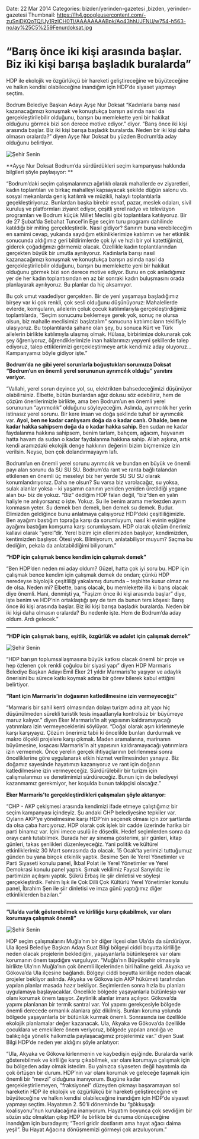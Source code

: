 Date: 22 Mar 2014
Categories: bizden/yerinden-gazetesi ,bizden, yerinden-gazetesi
Thumbnail: https://lh4.googleusercontent.com/-zuSniDKQoTQ/Uy1RzICH0TI/AAAAAAAABpk/Ao43hhUJFNU/w754-h563-no/ay%25C5%259Fenurdoksat.jpg


# “Barış önce iki kişi arasında başlar. Biz iki kişi barışa başladık buralarda”

HDP ile ekolojik ve özgürlükçü bir hareketi geliştireceğine ve büyüteceğine ve halkın kendisi olabileceğine inandığım için HDP’de siyaset yapmayı seçtim. 

Bodrum Belediye Başkan Adayı Ayşe Nur Doksat “Kadınlarla barışı nasıl kazanacağımızı konuşmak ve konuştukça barışın aslında nasıl da gerçekleştirilebilir olduğunu, barışın bu memlekette yeni bir hakikat olduğunu görmek bizi son derece motive ediyor.” diyor. “Barış önce iki kişi arasında başlar. Biz iki kişi barışa başladık buralarda. Neden bir iki kişi daha olmasın oralarda?” diyen Ayşe Nur Doksat bu yüzden Bodrum’da aday olduğunu belirtiyor.

![Şehir Senin](https://lh4.googleusercontent.com/-zuSniDKQoTQ/Uy1RzICH0TI/AAAAAAAABpk/Ao43hhUJFNU/w754-h563-no/ay%25C5%259Fenurdoksat.jpg)

**Ayşe Nur Doksat Bodrum’da sürdürdükleri seçim kampanyası hakkında bilgileri şöyle paylaşıyor: **

“Bodrum’daki seçim çalışmalarımızı ağırlıklı olarak mahallerde ev ziyaretleri, kadın toplantıları ve birkaç mahalleyi kapsayacak şekilde düğün salonu vb. sosyal mekanlarda geniş katılımlı ve müzikli, halaylı toplantılarla geçekleştiriyoruz. Bunlardan başka birebir esnaf, pazar, meslek odaları, sivil kuruluş ve platformları ziyaret ediyor, çeşitli yerel radyo ve televizyon programları ve Bodrum küçük Millet Meclisi gibi toplantılara katılıyoruz.  Bir de 27 Şubat’da Sebahat Tuncel’in Ege seçim turu programı dahilinde katıldığı bir miting gerçekleştirdik. Nasıl gidiyor? Sanırım buna verebileceğim en samimi cevap, yukarıda saydığım etkinliklerimize katılımın ve her etkinlik sonucunda aldığımız geri bildirimlerde çok iyi ve hızlı bir yol katettiğimizi, giderek çoğadığmızı görmemiz olacak. Özellikle kadın toplantılarından gerçekten büyük bir umutla ayrılıyoruz. Kadınlarla barışı nasıl kazanacağımızı konuşmak ve konuştukça barışın aslında nasıl da gerçekleştirilebilir olduğunu, barışın bu memlekette yeni bir hakikat olduğunu görmek bizi son derece motive ediyor. Bunu en çok anladığımız yer de her kadın toplantısından en az bir sonraki kadın buluşmasını orada planlayarak ayrılıyoruz. Bu planlar da hiç aksamıyor. 

Bu çok umut vaadediyor gerçekten. Bir de yeni yaşamaya başladığımız birşey var ki çok renkli, çok sesli olduğunu düşünüyoruz: Mahalellerde evlerde, komşuların, ailelerin çoluk çocuk katılımlarıyla gerçekleştirdiğimiz toplantılarda, “Seçim sonucunu beklemeye gerek yok, sonuç ne olursa olsun, biz mahalle meclisimizi başlatalım” sonucuna katılımcıların teklifiyle ulaşıyoruz. Bu toplantılarda şahane olan şey, bu sonuca Kürt ve Türk ailelerin birlikte katılımıyla ulaşmış olmak. Hülasa, birbirimize dokunarak çok şey öğreniyoruz, öğrendiklerimizle inan haklarımızı yepyeni şekillerde talep ediyoruz, talep ettiklerimizi gerçekleştirmeye artık kendimiz aday oluyoruz... Kampanyamız böyle gidiyor işte.”
 
**Bodrum’da ne gibi yerel sorunlarla boğuştukları sorumuza Doksat “Bodrum’un en önemli yerel sorununun ayrımcılık olduğu” yanıtını veriyor.**

“Vallahi, yerel sorun deyince yol, su, elektrikten bahsedeceğimizi düşünüyor olabilirsiniz. Elbette, bütün bunlardan ağız dolusu söz edebiliriz, hem de çözüm önerilerimizle birlikte, ama ben Bodrum’un en önemli yerel sorununun “ayrımcılık” olduğunu söyleyeceğim. Aslında, ayrımcılık her yerin istinasız yerel sorunu. Bir kere insan ve doğa şeklinde tuhaf bir ayrımcılık var. **Ayol, ben ne kadar canlıysam doğa da o kadar canlı. O halde, ben ne kadar hakka sahipsem doğa da o kadar hakka sahip.** Ben sudan ne kadar faydalanma hakkına sahipsem, benim tarlam, bahçem, ağacım, hayvanım hatta havam da sudan o kadar faydalanma hakkına sahip. Allah aşkına, artık kendi aramızdaki ekolojik denge hakkının değerini bizim biçmemize izin verilsin. Neyse, ben çok dolandırmayayım lafı. 

Bodrum’un en önemli yerel sorunu ayrımcılık ve bundan en büyük ve önemli payı alan sorunu da SU SU SU. Bodrum’da rant ve ranta bağlı talandan etkilenen en önemli üç meseleyi biz her yerde SU SU SU olarak konumlandırıyoruz.  Daha ne olsun? Su varsa biz varolacağız, su yoksa, sulak alanlar yoksa – ki yaşamın canının yeniden yeniden üretildiği yegane alan bu- biz de yokuz. “Biz” dediğim HDP falan değil, “biz”den en yalın haliyle ne anlıyorsanız o işte. Yokuz. Su ile benim arama merkezden ayrım konmasın yeter. Su demek ben demek, ben demek su demek. Budur.  Elimizden geldiğince bunu anlatmaya çalışıyoruz HDP’deki çeşitliliğimizle. Ben ayağımı bastığım toprağa karşı da sorumluyum, nasıl ki evinin eşiğine ayağımı bastığım komşuma karşı sorumluysam. HDP olarak çözüm önerimiz kallavi olarak “yerel”dir. Yerel bizim için ellerimizden başlıyor, kendimizden, kentimizden başlıyor. Ötesi yok. Bilmiyorum, anlatabiliyor muyum? Saçma bu dediğim, pekala da anlatabildiğimi biliyorum.” 

**“HDP için çalışmak bence kendim için çalışmak demek”**

“Ben HDP’den neden mi aday oldum? Güzel, hatta çok iyi soru bu. HDP için çalışmak bence kendim için çalışmak demek de ondan; çünkü HDP neredeyse biyolojik çeşitliliği yakalamış durumda – teşbihte kusur olmaz ne de olsa. Neden mi? Elbette, barış olacak, bu memlekette illa ki barış olacak diye önemli. Hani, denmişti ya, “Faşizm önce iki kişi arasında başlar” diye, işte benim ve HDP’nin ortaklaştığı şey de tam da bunun ters köşesi: Barış önce iki kişi arasında başlar. Biz iki kişi barışa başladık buralarda. Neden bir iki kişi daha olmasın oralarda? Bu nedenle işte. Hem de Bodrum’da aday oldum. Ardı gelecek.”

---
 
**“HDP için çalışmak barış, eşitlik, özgürlük ve adalet için çalışmak demek”**

![Şehir Senin](https://lh3.googleusercontent.com/-jZNWogoop-0/Uy1SCBrqVaI/AAAAAAAABqI/vfVlEslPA78/w554-h563-no/emil1.jpg)

“HDP  barışın toplumsallaşmasına büyük katkısı olacak önemli bir proje ve hep özlenen çok renkli çoğulcu bir siyasi yapı” diyen HDP Marmaris Belediye Başkan Adayı Emil Eker 21 yıldır Marmaris’te yaşıyor ve adaylık önerisini bu sürece katkı koymak adına bir görev bilerek kabul ettiğini belirtiyor. 

**“Rant için Marmaris’in doğasının katledilmesine izin vermeyeceğiz”**

“Marmaris bir sahil kenti olmasından dolayı turizm adına alt yapı hiç düşünülmeden sürekli turistik tesis inşaatlarıyla kontrolsüz bir büyümeye maruz kalıyor.” diyen Eker Marmaris’in alt yapısının kaldıramayacağı yatırımlara izin vermeyeceklerini söylüyor. “Doğal olarak aşırı kirlenmeyle karşı karşıyayız. Çözüm önerimiz tabii ki öncelikle bunları durdurmak ve makro ölçekli projelere karşı çıkmak. Maden aramalarına, marinanın büyümesine, kısacası Marmaris’in alt yapısının kaldıramayacağı yatırımlara izin vermemek. Önce yerelin gerçek ihtiyaçlarının belirlenmesi sonra önceliklerine göre uygulanarak etkin hizmet verilmesinden yanayız. Biz doğamız sayesinde hayatımızı kazanıyoruz ve rant için doğanın katledilmesine izin vermeyeceğiz. Sürdürülebilir bir turizm için çalışmalarımızı ve denetimimizi sürdüreceğiz. Bunun için de belediyeyi kazanmamız gerekmiyor, her koşulda bunun takipçisi olacağız.”

**Eker Marmaris’te gerçekleştirdikleri çalışmaları şöyle aktarıyor:**

“CHP - AKP çekişmesi arasında kendimizi ifade etmeye çalıştığımız bir seçim kampanyası içindeyiz. Şu andaki CHP belediyesine tepkiler var. Oyların AKP’ye yönelmesine karşı HDP’nin seçenek olması için zor şartlarda da olsa çaba harcıyoruz. HDP olarak çok işlek bir cadde üzerinde harika bir parti binamız var. İçini imece usulü ile döşedik. Hedef seçimlerden sonra da orayı canlı tutabilmek. Burada her ay sinema gösterimi, şiir günleri, kitap günleri, takas şenlikleri düzenleyeceğiz. Yani politik ve kültürel etkinliklerimiz 30 Mart sonrasında da olacak. 15 Ocak’ta yerimizi tuttuğumuz günden bu yana birçok etkinlik yaptık. Besime Şen ile Yerel Yönetimler ve Parti Siyaseti konulu panel, İkbal Polat ile Yerel Yönetimler ve Yerel Demokrasi konulu panel yaptık. Şırnak vekilimiz Faysal Sarıyıldız ile partimizin açılışını yaptık. Şükrü Erbaş ile şiir dinletisi ve söyleşi gerçekleştirdik. Fehim Işık ile Çok Dilli Çok Kültürlü Yerel Yönetimler konulu panel, İbrahim Şen ile şiir dinletisi ve imza günü yaptığımız diğer etkinliklerden bazıları.”

---

**“Ula’da varlık gösterebilmek ve kirliliğe karşı çıkabilmek, var olanı korumaya çalışmak önemli”**

![Şehir Senin](https://lh3.googleusercontent.com/-4lxKn-Gps5Y/Uy1SdYkoOdI/AAAAAAAABsc/zvby-zL_NzI/w751-h563-no/suatbilgi.jpg)

HDP seçim çalışmalarını Muğla’nın bir diğer ilçesi olan Ula’da da sürdürüyor. Ula ilçesi Belediye Başkan Adayı Suat Bilgi bölgeyi ciddi boyutta  kirliliğe neden olacak projelerin beklediğini, yaşayanlarla bütünleşerek var olanı korumanın önem taşıdığını vurguluyor.
“Muğla’nın Büyükşehir olmasıyla birlikte Ula’nın Muğla’nın çok önemli ilçelerinden biri haline geldi. Akyaka ve Gökova’da Ula ilçesine bağlandı. Bölgeyi ciddi boyutta  kirliliğe neden olacak projeler bekliyor aslında. Akyaka ve Gökova için AKP hükümeti tarafından  yapılan planlar masada hazır bekliyor. Seçimlerden sonra hızla bu planları uygulamaya başlayacaklar. Öncelikle bölgede yaşayanlarla bütünleşip var olanı korumak önem taşıyor. Zeytinlik alanlar imara açılıyor. Gökova’da yapımı planlanan bir termik santral var. Yol yapımı gerekçesiyle bölgede önemli  derecede ormanlık alanlara göz dikilmiş. Bunları koruma yolunda bölgede yaşayanlarla bir bütünlük kurmak önemli. Sonrasında ise özellikle ekolojik planlamalar değer kazanacak. Ula, Akyaka ve Gökova’da özellikle çocuklara ve emeklilere önem veriyoruz, bölgede yapılan arıcılığa ve balıkçılığa yönelik halkımızla paylaşacağımız projelerimiz var.” diyen Suat Bilgi HDP’de neden yer aldığını şöyle anlatıyor:

“Ula, Akyaka ve Gökova kirlenmenin ve kaybedişin eşiğinde. Buralarda varlık gösterebilmek ve kirliliğe karşı çıkabilmek, var olanı korumaya çalışmak için bu bölgeden aday olmak istedim. Bu yalnızca siyaseten değil hayatımla da çok örtüşen bir durum. HDP’nin var olanı korumak ve geleceğe taşımak için önemli bir “mevzi” olduğuna inanıyorum.  Bugüne kadar gerçekleştirilemeyen, “fraksiyonel” düzeyden çıkmayı başaramayan  sol hareketin HDP ile ekolojik ve özgürlükçü bir hareketi geliştireceğine ve büyüteceğine ve halkın kendisi olabileceğine inandığım için HDP’de siyaset yapmayı seçtim. Hayatımın 2. 50’li döneminde bu “gökkuşağı koalisyonu”nun kurulacağına inanıyorum. Hayatım boyunca  çok sevdiğim bir sözün söz olmaktan çıkıp HDP ile birlikte bir duruma dönüşeceğine inandığım için buradayım; “Teori gridir dostlarım ama hayat ağacı daima yeşil”. Bu Hayat Ağacına dönüşmemizi görmeyi çok arzuluyorum.”

